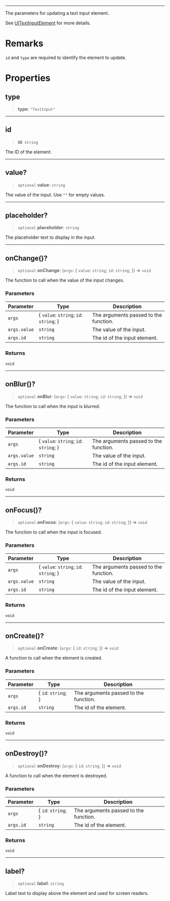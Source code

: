 ***

The parameters for updating a text input element.

See [UITextInputElement](UITextInputElement.md) for more details.

# Remarks

`id` and `type` are required to identify the element to update.

# Properties

## type

> **type**: `"TextInput"`

***

## id

> **id**: `string`

The ID of the element.

***

## value?

> `optional` **value**: `string`

The value of the input. Use `""` for empty values.

***

## placeholder?

> `optional` **placeholder**: `string`

The placeholder text to display in the input.

***

## onChange()?

> `optional` **onChange**: (`args`: \{ `value`: `string`; `id`: `string`; }) => `void`

The function to call when the value of the input changes.

### Parameters

| Parameter    | Type                                    | Description                           |
| ------------ | --------------------------------------- | ------------------------------------- |
| `args`       | \{ `value`: `string`; `id`: `string`; } | The arguments passed to the function. |
| `args.value` | `string`                                | The value of the input.               |
| `args.id`    | `string`                                | The id of the input element.          |

### Returns

`void`

***

## onBlur()?

> `optional` **onBlur**: (`args`: \{ `value`: `string`; `id`: `string`; }) => `void`

The function to call when the input is blurred.

### Parameters

| Parameter    | Type                                    | Description                           |
| ------------ | --------------------------------------- | ------------------------------------- |
| `args`       | \{ `value`: `string`; `id`: `string`; } | The arguments passed to the function. |
| `args.value` | `string`                                | The value of the input.               |
| `args.id`    | `string`                                | The id of the input element.          |

### Returns

`void`

***

## onFocus()?

> `optional` **onFocus**: (`args`: \{ `value`: `string`; `id`: `string`; }) => `void`

The function to call when the input is focused.

### Parameters

| Parameter    | Type                                    | Description                           |
| ------------ | --------------------------------------- | ------------------------------------- |
| `args`       | \{ `value`: `string`; `id`: `string`; } | The arguments passed to the function. |
| `args.value` | `string`                                | The value of the input.               |
| `args.id`    | `string`                                | The id of the input element.          |

### Returns

`void`

***

## onCreate()?

> `optional` **onCreate**: (`args`: \{ `id`: `string`; }) => `void`

A function to call when the element is created.

### Parameters

| Parameter | Type                 | Description                           |
| --------- | -------------------- | ------------------------------------- |
| `args`    | \{ `id`: `string`; } | The arguments passed to the function. |
| `args.id` | `string`             | The id of the element.                |

### Returns

`void`

***

## onDestroy()?

> `optional` **onDestroy**: (`args`: \{ `id`: `string`; }) => `void`

A function to call when the element is destroyed.

### Parameters

| Parameter | Type                 | Description                           |
| --------- | -------------------- | ------------------------------------- |
| `args`    | \{ `id`: `string`; } | The arguments passed to the function. |
| `args.id` | `string`             | The id of the element.                |

### Returns

`void`

***

## label?

> `optional` **label**: `string`

Label text to display above the element and used for screen readers.
